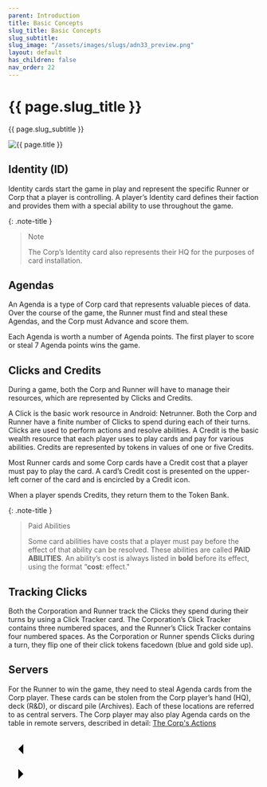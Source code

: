 ```yaml
---
parent: Introduction
title: Basic Concepts
slug_title: Basic Concepts
slug_subtitle:
slug_image: "/assets/images/slugs/adn33_preview.png"
layout: default
has_children: false
nav_order: 22
---
```

<div class="slug">
    <div class="title-container">
        <h1 class="page-slug_title">{{ page.slug_title }}</h1>
        <p class="page-slug_subtitle">{{ page.slug_subtitle }}</p>
    </div>
    <div class="image-container faded-left">
        <img src="{{ page.slug_image | relative_url }}" alt="{{ page.title }}" />
    </div>
</div>

## Identity (ID)
Identity cards start the game in play and represent the specific Runner or Corp that a player is controlling. A player’s Identity card defines their faction and provides them with a special ability to use throughout the game.

{: .note-title }
> Note
>
> The Corp’s Identity card also represents their HQ for the purposes of card installation.

## Agendas
An Agenda is a type of Corp card that represents valuable pieces of data. Over the course of the game, the Runner must find and steal these Agendas, and the Corp must Advance and score them.

Each Agenda is worth a number of Agenda points. The first player to score or steal 7 Agenda points wins the game.

## Clicks and Credits
During a game, both the Corp and Runner will have to manage their resources, which are represented by Clicks and Credits.

A Click is the basic work resource in Android: Netrunner. Both the Corp and Runner have a finite number of Clicks to spend during each of their turns. Clicks are used to perform actions and resolve abilities. A Credit is the basic wealth resource that each player uses to play cards and pay for various abilities. Credits are represented by tokens in values of one or five Credits.

Most Runner cards and some Corp cards have a Credit cost that a player must pay to play the card. A card’s Credit cost is presented on the upper-left corner of the card and is encircled by a Credit icon.

When a player spends Credits, they return them to the Token Bank.

{: .note-title }
> Paid Abilities
>
> Some card abilities have costs that a player must pay before the effect of that ability can be resolved. These abilities are called **PAID ABILITIES**. An ability’s cost is always listed in **bold** before its effect, using the format “**cost**: effect."

## Tracking Clicks
Both the Corporation and Runner track the Clicks they spend during their turns by using a Click Tracker card. The Corporation’s Click Tracker contains three numbered spaces, and the Runner’s Click Tracker contains four numbered spaces. As the Corporation or Runner spends Clicks during a turn, they flip one of their click tokens facedown (blue and gold side up).

## Servers
For the Runner to win the game, they need to steal Agenda cards from the Corp player. These cards can be stolen from the Corp player’s hand (HQ), deck (R&D), or discard pile (Archives). Each of these locations are referred to as central servers. The Corp player may also play Agenda cards on the table in remote servers, described in detail: [The Corp's Actions](/docs/introduction/corps_turn/#the-corps-actions)


<div class="nav-buttons">
  <!-- Previous Button -->
  <a href="/docs/example" class="nav-button" aria-label="Previous page">
    <div class="nav-item">
      <svg xmlns="http://www.w3.org/2000/svg" width="50" height="50" viewBox="0 0 50 50">
        <path d="M30 20L20 30L30 40" />
      </svg>
    </div>
  </a>

  <!-- Next Button -->
  <a href="/docs/introduction/playing" class="nav-button" aria-label="Next page">
    <div class="nav-item">
      <svg xmlns="http://www.w3.org/2000/svg" width="50" height="50" viewBox="0 0 50 50">
        <path d="M20 20L30 30L20 40" />
      </svg>
    </div>
  </a>
</div>
